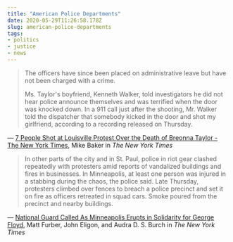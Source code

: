 ```yaml
---
title: "American Police Departments"
date: 2020-05-29T11:26:58.178Z
slug: american-police-departments
tags:
- politics
- justice
- news
---
```


> The officers have since been placed on administrative leave but have not been charged with a crime.
>
> Ms. Taylor's boyfriend, Kenneth Walker, told investigators he did not hear police announce themselves and was terrified when the door was knocked down. In a 911 call just after the shooting, Mr. Walker told the dispatcher that somebody kicked in the door and shot my girlfriend, according to a recording released on Thursday.

&mdash; [7 People Shot at Louisville Protest Over the Death of Breonna Taylor - The New York Times](https://www.nytimes.com/2020/05/29/us/louisville-protest-shooting-breonna-taylor.html), Mike Baker in _The New York Times_

> In other parts of the city and in St. Paul, police in riot gear clashed repeatedly with protesters amid reports of vandalized buildings and fires in businesses. In Minneapolis, at least one person was injured in a stabbing during the chaos, the police said. Late Thursday, protesters climbed over fences to breach a police precinct and set it on fire as officers retreated in squad cars. Smoke poured from the precinct and nearby buildings.

&mdash; [National Guard Called As Minneapolis Erupts in Solidarity for George Floyd](https://www.nytimes.com/2020/05/28/us/george-floyd-minneapolis-protests.html), Matt Furber, John Eligon, and Audra D. S. Burch in _The New York Times_